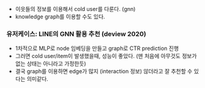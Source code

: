 - 이읏들의 정보를 이용해서 cold user를 다룬다. (gnn)
- knowledge graph를 이용할 수도 있다.

### 유저케이스: LINE의 GNN 활용 추천 (deview 2020)
- 1차적으로 MLP로 node 임베딩을 만들고 graph로 CTR prediction 진행
- 그러면 cold user/item이 발생했을때, 성능이 좋았다. (맨 처음에 아무것도 정보가 없는 상태는 아니라고 가정한듯)
- 결국 graph를 이용하면 edge가 많지 (interaction 정보) 않더라고 잘 추천할 수 있다는 의미같다.